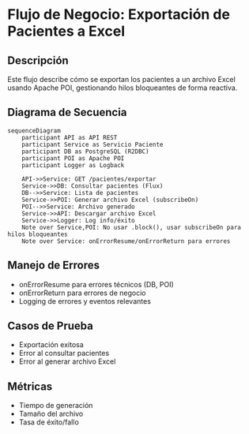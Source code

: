 # Flujo de Negocio: Exportación de Pacientes a Excel

## Descripción
Este flujo describe cómo se exportan los pacientes a un archivo Excel usando Apache POI, gestionando hilos bloqueantes de forma reactiva.

## Diagrama de Secuencia
```mermaid
sequenceDiagram
    participant API as API REST
    participant Service as Servicio Paciente
    participant DB as PostgreSQL (R2DBC)
    participant POI as Apache POI
    participant Logger as Logback

    API->>Service: GET /pacientes/exportar
    Service->>DB: Consultar pacientes (Flux)
    DB-->>Service: Lista de pacientes
    Service->>POI: Generar archivo Excel (subscribeOn)
    POI-->>Service: Archivo generado
    Service->>API: Descargar archivo Excel
    Service->>Logger: Log info/éxito
    Note over Service,POI: No usar .block(), usar subscribeOn para hilos bloqueantes
    Note over Service: onErrorResume/onErrorReturn para errores
```

## Manejo de Errores
- onErrorResume para errores técnicos (DB, POI)
- onErrorReturn para errores de negocio
- Logging de errores y eventos relevantes

## Casos de Prueba
- Exportación exitosa
- Error al consultar pacientes
- Error al generar archivo Excel

## Métricas
- Tiempo de generación
- Tamaño del archivo
- Tasa de éxito/fallo
